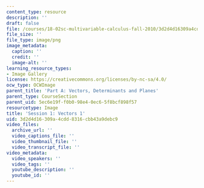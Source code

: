 ```yaml
---
content_type: resource
description: ''
draft: false
file: /courses/18-02sc-multivariable-calculus-fall-2010/3d2d4d16309a4cdd8316cbb43a9debc9_MIT18_02SC_L1Brds_1.png
file_size: ''
file_type: image/png
image_metadata:
  caption: ''
  credit: ''
  image-alt: ''
learning_resource_types:
- Image Gallery
license: https://creativecommons.org/licenses/by-nc-sa/4.0/
ocw_type: OCWImage
parent_title: 'Part A: Vectors, Determinants and Planes'
parent_type: CourseSection
parent_uid: 5ec6e19f-f0b0-98e4-0ec6-5f8bcf898f57
resourcetype: Image
title: 'Session 1: Vectors 1'
uid: 3d2d4d16-309a-4cdd-8316-cbb43a9debc9
video_files:
  archive_url: ''
  video_captions_file: ''
  video_thumbnail_file: ''
  video_transcript_file: ''
video_metadata:
  video_speakers: ''
  video_tags: ''
  youtube_description: ''
  youtube_id: ''
---
```

